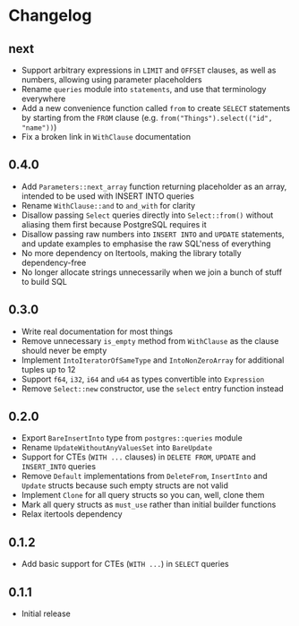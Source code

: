 # Changelog

next
----

- Support arbitrary expressions in `LIMIT` and `OFFSET` clauses, as well as numbers, allowing using parameter placeholders
- Rename `queries` module into `statements`, and use that terminology everywhere
- Add a new convenience function called `from` to create `SELECT` statements by starting from the `FROM` clause (e.g. `from("Things").select(("id", "name"))`)
- Fix a broken link in `WithClause` documentation

0.4.0
-----

- Add `Parameters::next_array` function returning placeholder as an array, intended to be used with INSERT INTO queries
- Rename `WithClause::and` to `and_with` for clarity
- Disallow passing `Select` queries directly into `Select::from()` without aliasing them first because PostgreSQL requires it
- Disallow passing raw numbers into `INSERT INTO` and `UPDATE` statements, and update examples to emphasise the raw SQL'ness of everything
- No more dependency on Itertools, making the library totally dependency-free
- No longer allocate strings unnecessarily when we join a bunch of stuff to build SQL

0.3.0
-----

- Write real documentation for most things
- Remove unnecessary `is_empty` method from `WithClause` as the clause should never be empty
- Implement `IntoIteratorOfSameType` and `IntoNonZeroArray` for additional tuples up to 12
- Support `f64`, `i32`, `i64` and `u64` as types convertible into `Expression`
- Remove `Select::new` constructor, use the `select` entry function instead

0.2.0
-----

- Export `BareInsertInto` type from `postgres::queries` module
- Rename `UpdateWithoutAnyValuesSet` into `BareUpdate`
- Support for CTEs (`WITH ...` clauses) in `DELETE FROM`, `UPDATE` and `INSERT_INTO` queries
- Remove `Default` implementations from `DeleteFrom`, `InsertInto` and `Update` structs because such empty structs are not valid
- Implement `Clone` for all query structs so you can, well, clone them
- Mark all query structs as `must_use` rather than initial builder functions
- Relax itertools dependency

0.1.2
-----

- Add basic support for CTEs (`WITH ...`) in `SELECT` queries

0.1.1
-----

- Initial release
